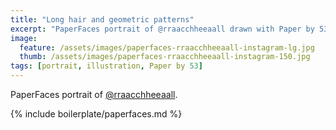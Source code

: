 ```yaml
---
title: "Long hair and geometric patterns"
excerpt: "PaperFaces portrait of @rraacchheeaall drawn with Paper by 53 on an iPad."
image: 
  feature: /assets/images/paperfaces-rraacchheeaall-instagram-lg.jpg
  thumb: /assets/images/paperfaces-rraacchheeaall-instagram-150.jpg
tags: [portrait, illustration, Paper by 53]
---
```


PaperFaces portrait of [@rraacchheeaall](http://instagram.com/rraacchheeaall).

{% include boilerplate/paperfaces.md %}